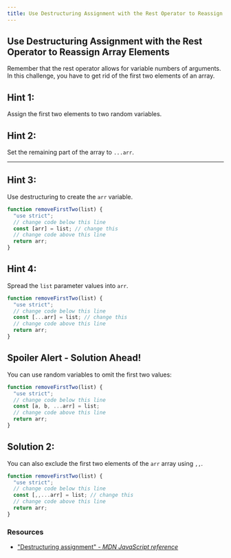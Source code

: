 ```yaml
---
title: Use Destructuring Assignment with the Rest Operator to Reassign Array Elements
---
```

## Use Destructuring Assignment with the Rest Operator to Reassign Array Elements
<!-- The article goes here, in GitHub-flavored Markdown. Feel free to add YouTube videos, images, and CodePen/JSBin embeds  -->

Remember that the rest operator allows for variable numbers of arguments. In this challenge, you have to get rid of the first two elements of an array.

## Hint 1: 

Assign the first two elements to two random variables.

## Hint 2:

Set the remaining part of the array to `...arr`.

---
## Hint 3:

Use destructuring to create the `arr` variable.

```javascript
function removeFirstTwo(list) {
  "use strict";
  // change code below this line
  const [arr] = list; // change this
  // change code above this line
  return arr;
}
```

## Hint 4:

Spread the `list` parameter values into `arr`.

```javascript
function removeFirstTwo(list) {
  "use strict";
  // change code below this line
  const [...arr] = list; // change this
  // change code above this line
  return arr;
}
```


## Spoiler Alert - Solution Ahead!
You can use random variables to omit the first two values:

```javascript
function removeFirstTwo(list) {
  "use strict";
  // change code below this line
  const [a, b, ...arr] = list; 
  // change code above this line
  return arr;
}
```
## Solution 2:

You can also exclude the first two elements of the `arr` array using `,,`.

```javascript
function removeFirstTwo(list) {
  "use strict";
  // change code below this line
  const [,,...arr] = list; // change this
  // change code above this line
  return arr;
}
```

### Resources

- ["Destructuring assignment" - *MDN JavaScript reference*]([https://developer.mozilla.org/en-US/docs/Web/JavaScript/Reference/Operators/Destructuring_assignment](https://developer.mozilla.org/en-US/docs/Web/JavaScript/Reference/Operators/Destructuring_assignment))


<!--stackedit_data:
eyJoaXN0b3J5IjpbLTE1OTQ0NzIxMzUsLTc4NDI2NDEzNiwtMz
k2MzEwNjc4LDE5NDcwMTk1MzcsMTYxNTk1MjEwMSwyMTE3MTc3
OTA4LC0xMjAzMTUxMjk5LC05NDg3NzQ1ODAsLTgxOTU5ODA4NS
wyMjk3MzQ2NzAsLTExMjMxOTE4NiwxOTczNDc4MTU3LC0xODU0
ODU5MjUzLDUxNDYzMTQwOSwtMTc0ODY3OTkyMywxMDE5MzgyOT
I1LC05ODk4MTk2NDcsLTE1MzExMDgzMjksLTExMTg5Nzk4NTIs
MTQ2NjcwMTU3NF19
-->